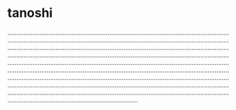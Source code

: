 # tanoshi

.....................................................................................................................................................................................................................................................................................................................................................................................................................................................................................................................................................................................................................................................................................................................................................................................................................................................................................................................................................................................................................................................................................................................................................................................................................................